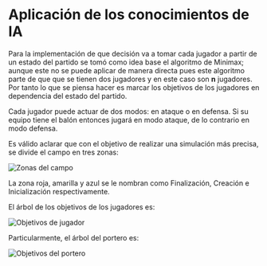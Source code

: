 # Aplicación de los conocimientos de IA

Para la implementación de que decisión va a tomar cada jugador a partir de un estado del partido se tomó como idea base el algoritmo de Minimax; aunque este no se puede aplicar de manera directa pues este algoritmo parte de que que se tienen dos jugadores y en este caso son **n** jugadores. Por tanto lo que se piensa hacer es marcar los objetivos de los jugadores en dependencia del estado del partido. 

Cada jugador puede actuar de dos modos: en ataque o en defensa. Si su equipo tiene el balón entonces jugará en modo ataque, de lo contrario en modo defensa. 

Es válido aclarar que con el objetivo de realizar una simulación más precisa, se divide el campo en tres zonas:

![Zonas del campo](/home/sheila/Escritorio/photo_2022-01-11_02-34-23.jpg)

La zona roja, amarilla y azul se le nombran como Finalización, Creación e Inicialización respectivamente. 

El árbol de los objetivos de los jugadores es: 

![Objetivos de jugador](/home/sheila/Escritorio/photo_2022-01-11_02-34-19.jpg)

Particularmente, el árbol del portero es: 

![Objetivos del portero](/home/sheila/Escritorio/photo_2022-01-11_02-34-27.jpg)
